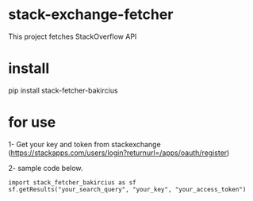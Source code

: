 # stack-exchange-fetcher

This project fetches StackOverflow API

# install

pip install stack-fetcher-bakircius

# for use

1- Get your key and token from stackexchange (https://stackapps.com/users/login?returnurl=/apps/oauth/register)

2- sample code below.

```
import stack_fetcher_bakircius as sf
sf.getResults("your_search_query", "your_key", "your_access_token")
```

